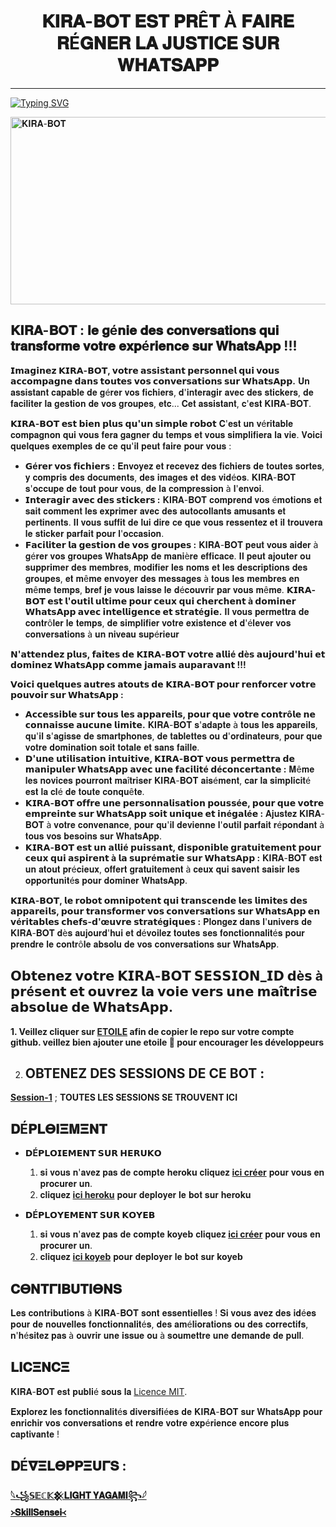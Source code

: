 
<h1 align="center"> 𝐊𝐈𝐑𝐀-𝐁𝐎𝐓 𝐄𝐒𝐓 𝐏𝐑Ê𝐓 À 𝐅𝐀𝐈𝐑𝐄 𝐑É𝐆𝐍𝐄𝐑 𝐋𝐀 𝐉𝐔𝐒𝐓𝐈𝐂𝐄 𝐒𝐔𝐑 𝐖𝐇𝐀𝐓𝐒𝐀𝐏𝐏  </h1>
<p align="center">  

***
  
<a href="https://git.io/typing-svg"><img src="https://readme-typing-svg.demolab.com?font=Black+Ops+One&size=50&pause=1000&color=1BAFBAFF&center=true&width=910&height=100&lines=BIENVENUE À KIRA-BOT;LE ROBOT+RÉVOLUTIONNAIRE;BOT+MULTI-TACHE+WHATSAPP;PUBLIÉ-LE+01.07.2024+PAR;𓆩꧁𝕊𝔼ℂ𝕂𒆜𝐋𝐈𝐆𝐇𝐓 𝐘𝐀𝐆𝐀𝐌𝐈꧂𓆪;ALIAS+𝐉𝐊𝐒-𝐀𝐊" alt="Typing SVG" /></a>
  </p>
    <img alt="𝐊𝐈𝐑𝐀-𝐁𝐎𝐓" width="700" height="300" src="https://telegra.ph/file/a65b31d0822efe8163655.jpg">
<p align="center">
<p align="center">


 ## 𝐊𝐈𝐑𝐀-𝐁𝐎𝐓 : 𝐥𝐞 𝐠é𝐧𝐢𝐞 𝐝𝐞𝐬 𝐜𝐨𝐧𝐯𝐞𝐫𝐬𝐚𝐭𝐢𝐨𝐧𝐬 𝐪𝐮𝐢 𝐭𝐫𝐚𝐧𝐬𝐟𝐨𝐫𝐦𝐞 𝐯𝐨𝐭𝐫𝐞 𝐞𝐱𝐩é𝐫𝐢𝐞𝐧𝐜𝐞 𝐬𝐮𝐫 𝐖𝐡𝐚𝐭𝐬𝐀𝐩𝐩 !!!

**𝗜𝗺𝗮𝗴𝗶𝗻𝗲𝘇 𝗞𝗜𝗥𝗔-𝗕𝗢𝗧, 𝘃𝗼𝘁𝗿𝗲 𝗮𝘀𝘀𝗶𝘀𝘁𝗮𝗻𝘁 𝗽𝗲𝗿𝘀𝗼𝗻𝗻𝗲𝗹 𝗾𝘂𝗶 𝘃𝗼𝘂𝘀 𝗮𝗰𝗰𝗼𝗺𝗽𝗮𝗴𝗻𝗲 𝗱𝗮𝗻𝘀 𝘁𝗼𝘂𝘁𝗲𝘀 𝘃𝗼𝘀 𝗰𝗼𝗻𝘃𝗲𝗿𝘀𝗮𝘁𝗶𝗼𝗻𝘀 𝘀𝘂𝗿 𝗪𝗵𝗮𝘁𝘀𝗔𝗽𝗽.** 𝐔𝐧 𝐚𝐬𝐬𝐢𝐬𝐭𝐚𝐧𝐭 𝐜𝐚𝐩𝐚𝐛𝐥𝐞 𝐝𝐞 𝐠é𝐫𝐞𝐫 𝐯𝐨𝐬 𝐟𝐢𝐜𝐡𝐢𝐞𝐫𝐬, 𝐝'𝐢𝐧𝐭𝐞𝐫𝐚𝐠𝐢𝐫 𝐚𝐯𝐞𝐜 𝐝𝐞𝐬 𝐬𝐭𝐢𝐜𝐤𝐞𝐫𝐬, 𝐝𝐞 𝐟𝐚𝐜𝐢𝐥𝐢𝐭𝐞𝐫 𝐥𝐚 𝐠𝐞𝐬𝐭𝐢𝐨𝐧 𝐝𝐞 𝐯𝐨𝐬 𝐠𝐫𝐨𝐮𝐩𝐞𝐬, 𝐞𝐭𝐜... 𝐂𝐞𝐭 𝐚𝐬𝐬𝐢𝐬𝐭𝐚𝐧𝐭, 𝐜'𝐞𝐬𝐭 𝐊𝐈𝐑𝐀-𝐁𝐎𝐓.

**𝗞𝗜𝗥𝗔-𝗕𝗢𝗧 𝗲𝘀𝘁 𝗯𝗶𝗲𝗻 𝗽𝗹𝘂𝘀 𝗾𝘂'𝘂𝗻 𝘀𝗶𝗺𝗽𝗹𝗲 𝗿𝗼𝗯𝗼𝘁** 𝐂'𝐞𝐬𝐭 𝐮𝐧 𝐯é𝐫𝐢𝐭𝐚𝐛𝐥𝐞 𝐜𝐨𝐦𝐩𝐚𝐠𝐧𝐨𝐧 𝐪𝐮𝐢 𝐯𝐨𝐮𝐬 𝐟𝐞𝐫𝐚 𝐠𝐚𝐠𝐧𝐞𝐫 𝐝𝐮 𝐭𝐞𝐦𝐩𝐬 𝐞𝐭 𝐯𝐨𝐮𝐬 𝐬𝐢𝐦𝐩𝐥𝐢𝐟𝐢𝐞𝐫𝐚 𝐥𝐚 𝐯𝐢𝐞. 𝐕𝐨𝐢𝐜𝐢 𝐪𝐮𝐞𝐥𝐪𝐮𝐞𝐬 𝐞𝐱𝐞𝐦𝐩𝐥𝐞𝐬 𝐝𝐞 𝐜𝐞 𝐪𝐮'𝐢𝐥 𝐩𝐞𝐮𝐭 𝐟𝐚𝐢𝐫𝐞 𝐩𝐨𝐮𝐫 𝐯𝐨𝐮𝐬 :

* **𝗚é𝗿𝗲𝗿 𝘃𝗼𝘀 𝗳𝗶𝗰𝗵𝗶𝗲𝗿𝘀 :** 𝐄𝐧𝐯𝐨𝐲𝐞𝐳 𝐞𝐭 𝐫𝐞𝐜𝐞𝐯𝐞𝐳 𝐝𝐞𝐬 𝐟𝐢𝐜𝐡𝐢𝐞𝐫𝐬 𝐝𝐞 𝐭𝐨𝐮𝐭𝐞𝐬 𝐬𝐨𝐫𝐭𝐞𝐬, 𝐲 𝐜𝐨𝐦𝐩𝐫𝐢𝐬 𝐝𝐞𝐬 𝐝𝐨𝐜𝐮𝐦𝐞𝐧𝐭𝐬, 𝐝𝐞𝐬 𝐢𝐦𝐚𝐠𝐞𝐬 𝐞𝐭 𝐝𝐞𝐬 𝐯𝐢𝐝é𝐨𝐬. 𝐊𝐈𝐑𝐀-𝐁𝐎𝐓 𝐬'𝐨𝐜𝐜𝐮𝐩𝐞 𝐝𝐞 𝐭𝐨𝐮𝐭 𝐩𝐨𝐮𝐫 𝐯𝐨𝐮𝐬, 𝐝𝐞 𝐥𝐚 𝐜𝐨𝐦𝐩𝐫𝐞𝐬𝐬𝐢𝐨𝐧 à 𝐥'𝐞𝐧𝐯𝐨𝐢.
* **𝗜𝗻𝘁𝗲𝗿𝗮𝗴𝗶𝗿 𝗮𝘃𝗲𝗰 𝗱𝗲𝘀 𝘀𝘁𝗶𝗰𝗸𝗲𝗿𝘀 :** 𝐊𝐈𝐑𝐀-𝐁𝐎𝐓 𝐜𝐨𝐦𝐩𝐫𝐞𝐧𝐝 𝐯𝐨𝐬 é𝐦𝐨𝐭𝐢𝐨𝐧𝐬 𝐞𝐭 𝐬𝐚𝐢𝐭 𝐜𝐨𝐦𝐦𝐞𝐧𝐭 𝐥𝐞𝐬 𝐞𝐱𝐩𝐫𝐢𝐦𝐞𝐫 𝐚𝐯𝐞𝐜 𝐝𝐞𝐬 𝐚𝐮𝐭𝐨𝐜𝐨𝐥𝐥𝐚𝐧𝐭𝐬 𝐚𝐦𝐮𝐬𝐚𝐧𝐭𝐬 𝐞𝐭 𝐩𝐞𝐫𝐭𝐢𝐧𝐞𝐧𝐭𝐬. 𝐈𝐥 𝐯𝐨𝐮𝐬 𝐬𝐮𝐟𝐟𝐢𝐭 𝐝𝐞 𝐥𝐮𝐢 𝐝𝐢𝐫𝐞 𝐜𝐞 𝐪𝐮𝐞 𝐯𝐨𝐮𝐬 𝐫𝐞𝐬𝐬𝐞𝐧𝐭𝐞𝐳 𝐞𝐭 𝐢𝐥 𝐭𝐫𝐨𝐮𝐯𝐞𝐫𝐚 𝐥𝐞 𝐬𝐭𝐢𝐜𝐤𝐞𝐫 𝐩𝐚𝐫𝐟𝐚𝐢𝐭 𝐩𝐨𝐮𝐫 𝐥'𝐨𝐜𝐜𝐚𝐬𝐢𝐨𝐧.
* **𝗙𝗮𝗰𝗶𝗹𝗶𝘁𝗲𝗿 𝗹𝗮 𝗴𝗲𝘀𝘁𝗶𝗼𝗻 𝗱𝗲 𝘃𝗼𝘀 𝗴𝗿𝗼𝘂𝗽𝗲𝘀 :** 𝐊𝐈𝐑𝐀-𝐁𝐎𝐓 𝐩𝐞𝐮𝐭 𝐯𝐨𝐮𝐬 𝐚𝐢𝐝𝐞𝐫 à 𝐠é𝐫𝐞𝐫 𝐯𝐨𝐬 𝐠𝐫𝐨𝐮𝐩𝐞𝐬 𝐖𝐡𝐚𝐭𝐬𝐀𝐩𝐩 𝐝𝐞 𝐦𝐚𝐧𝐢è𝐫𝐞 𝐞𝐟𝐟𝐢𝐜𝐚𝐜𝐞. 𝐈𝐥 𝐩𝐞𝐮𝐭 𝐚𝐣𝐨𝐮𝐭𝐞𝐫 𝐨𝐮 𝐬𝐮𝐩𝐩𝐫𝐢𝐦𝐞𝐫 𝐝𝐞𝐬 𝐦𝐞𝐦𝐛𝐫𝐞𝐬, 𝐦𝐨𝐝𝐢𝐟𝐢𝐞𝐫 𝐥𝐞𝐬 𝐧𝐨𝐦𝐬 𝐞𝐭 𝐥𝐞𝐬 𝐝𝐞𝐬𝐜𝐫𝐢𝐩𝐭𝐢𝐨𝐧𝐬 𝐝𝐞𝐬 𝐠𝐫𝐨𝐮𝐩𝐞𝐬, 𝐞𝐭 𝐦ê𝐦𝐞 𝐞𝐧𝐯𝐨𝐲𝐞𝐫 𝐝𝐞𝐬 𝐦𝐞𝐬𝐬𝐚𝐠𝐞𝐬 à 𝐭𝐨𝐮𝐬 𝐥𝐞𝐬 𝐦𝐞𝐦𝐛𝐫𝐞𝐬 𝐞𝐧 𝐦ê𝐦𝐞 𝐭𝐞𝐦𝐩𝐬, 𝐛𝐫𝐞𝐟 𝐣𝐞 𝐯𝐨𝐮𝐬 𝐥𝐚𝐢𝐬𝐬𝐞 𝐥𝐞 𝐝é𝐜𝐨𝐮𝐯𝐫𝐢𝐫 𝐩𝐚𝐫 𝐯𝐨𝐮𝐬 𝐦ê𝐦𝐞.
**𝗞𝗜𝗥𝗔-𝗕𝗢𝗧 𝗲𝘀𝘁 𝗹'𝗼𝘂𝘁𝗶𝗹 𝘂𝗹𝘁𝗶𝗺𝗲 𝗽𝗼𝘂𝗿 𝗰𝗲𝘂𝘅 𝗾𝘂𝗶 𝗰𝗵𝗲𝗿𝗰𝗵𝗲𝗻𝘁 à 𝗱𝗼𝗺𝗶𝗻𝗲𝗿 𝗪𝗵𝗮𝘁𝘀𝗔𝗽𝗽 𝗮𝘃𝗲𝗰 𝗶𝗻𝘁𝗲𝗹𝗹𝗶𝗴𝗲𝗻𝗰𝗲 𝗲𝘁 𝘀𝘁𝗿𝗮𝘁é𝗴𝗶𝗲.** 𝐈𝐥 𝐯𝐨𝐮𝐬 𝐩𝐞𝐫𝐦𝐞𝐭𝐭𝐫𝐚 𝐝𝐞 𝐜𝐨𝐧𝐭𝐫ô𝐥𝐞𝐫 𝐥𝐞 𝐭𝐞𝐦𝐩𝐬, 𝐝𝐞 𝐬𝐢𝐦𝐩𝐥𝐢𝐟𝐢𝐞𝐫 𝐯𝐨𝐭𝐫𝐞 𝐞𝐱𝐢𝐬𝐭𝐞𝐧𝐜𝐞 𝐞𝐭 𝐝'é𝐥𝐞𝐯𝐞𝐫 𝐯𝐨𝐬 𝐜𝐨𝐧𝐯𝐞𝐫𝐬𝐚𝐭𝐢𝐨𝐧𝐬 à 𝐮𝐧 𝐧𝐢𝐯𝐞𝐚𝐮 𝐬𝐮𝐩é𝐫𝐢𝐞𝐮𝐫

**𝗡'𝗮𝘁𝘁𝗲𝗻𝗱𝗲𝘇 𝗽𝗹𝘂𝘀, 𝗳𝗮𝗶𝘁𝗲𝘀 𝗱𝗲 𝗞𝗜𝗥𝗔-𝗕𝗢𝗧 𝘃𝗼𝘁𝗿𝗲 𝗮𝗹𝗹𝗶é 𝗱è𝘀 𝗮𝘂𝗷𝗼𝘂𝗿𝗱'𝗵𝘂𝗶 𝗲𝘁 𝗱𝗼𝗺𝗶𝗻𝗲𝘇 𝗪𝗵𝗮𝘁𝘀𝗔𝗽𝗽 𝗰𝗼𝗺𝗺𝗲 𝗷𝗮𝗺𝗮𝗶𝘀 𝗮𝘂𝗽𝗮𝗿𝗮𝘃𝗮𝗻𝘁 !!!**

**𝗩𝗼𝗶𝗰𝗶 𝗾𝘂𝗲𝗹𝗾𝘂𝗲𝘀 𝗮𝘂𝘁𝗿𝗲𝘀 𝗮𝘁𝗼𝘂𝘁𝘀 𝗱𝗲 𝗞𝗜𝗥𝗔-𝗕𝗢𝗧 𝗽𝗼𝘂𝗿 𝗿𝗲𝗻𝗳𝗼𝗿𝗰𝗲𝗿 𝘃𝗼𝘁𝗿𝗲 𝗽𝗼𝘂𝘃𝗼𝗶𝗿 𝘀𝘂𝗿 𝗪𝗵𝗮𝘁𝘀𝗔𝗽𝗽 :**

* **𝗔𝗰𝗰𝗲𝘀𝘀𝗶𝗯𝗹𝗲 𝘀𝘂𝗿 𝘁𝗼𝘂𝘀 𝗹𝗲𝘀 𝗮𝗽𝗽𝗮𝗿𝗲𝗶𝗹𝘀, 𝗽𝗼𝘂𝗿 𝗾𝘂𝗲 𝘃𝗼𝘁𝗿𝗲 𝗰𝗼𝗻𝘁𝗿ô𝗹𝗲 𝗻𝗲 𝗰𝗼𝗻𝗻𝗮𝗶𝘀𝘀𝗲 𝗮𝘂𝗰𝘂𝗻𝗲 𝗹𝗶𝗺𝗶𝘁𝗲.** 𝐊𝐈𝐑𝐀-𝐁𝐎𝐓 𝐬'𝐚𝐝𝐚𝐩𝐭𝐞 à 𝐭𝐨𝐮𝐬 𝐥𝐞𝐬 𝐚𝐩𝐩𝐚𝐫𝐞𝐢𝐥𝐬, 𝐪𝐮'𝐢𝐥 𝐬'𝐚𝐠𝐢𝐬𝐬𝐞 𝐝𝐞 𝐬𝐦𝐚𝐫𝐭𝐩𝐡𝐨𝐧𝐞𝐬, 𝐝𝐞 𝐭𝐚𝐛𝐥𝐞𝐭𝐭𝐞𝐬 𝐨𝐮 𝐝'𝐨𝐫𝐝𝐢𝐧𝐚𝐭𝐞𝐮𝐫𝐬, 𝐩𝐨𝐮𝐫 𝐪𝐮𝐞 𝐯𝐨𝐭𝐫𝐞 𝐝𝐨𝐦𝐢𝐧𝐚𝐭𝐢𝐨𝐧 𝐬𝐨𝐢𝐭 𝐭𝐨𝐭𝐚𝐥𝐞 𝐞𝐭 𝐬𝐚𝐧𝐬 𝐟𝐚𝐢𝐥𝐥𝐞.
* **𝗗'𝘂𝗻𝗲 𝘂𝘁𝗶𝗹𝗶𝘀𝗮𝘁𝗶𝗼𝗻 𝗶𝗻𝘁𝘂𝗶𝘁𝗶𝘃𝗲, 𝗞𝗜𝗥𝗔-𝗕𝗢𝗧 𝘃𝗼𝘂𝘀 𝗽𝗲𝗿𝗺𝗲𝘁𝘁𝗿𝗮 𝗱𝗲 𝗺𝗮𝗻𝗶𝗽𝘂𝗹𝗲𝗿 𝗪𝗵𝗮𝘁𝘀𝗔𝗽𝗽 𝗮𝘃𝗲𝗰 𝘂𝗻𝗲 𝗳𝗮𝗰𝗶𝗹𝗶𝘁é 𝗱é𝗰𝗼𝗻𝗰𝗲𝗿𝘁𝗮𝗻𝘁𝗲 :** 𝐌ê𝐦𝐞 𝐥𝐞𝐬 𝐧𝐨𝐯𝐢𝐜𝐞𝐬 𝐩𝐨𝐮𝐫𝐫𝐨𝐧𝐭 𝐦𝐚î𝐭𝐫𝐢𝐬𝐞𝐫 𝐊𝐈𝐑𝐀-𝐁𝐎𝐓 𝐚𝐢𝐬é𝐦𝐞𝐧𝐭, 𝐜𝐚𝐫 𝐥𝐚 𝐬𝐢𝐦𝐩𝐥𝐢𝐜𝐢𝐭é 𝐞𝐬𝐭 𝐥𝐚 𝐜𝐥é 𝐝𝐞 𝐭𝐨𝐮𝐭𝐞 𝐜𝐨𝐧𝐪𝐮ê𝐭𝐞.
* **𝗞𝗜𝗥𝗔-𝗕𝗢𝗧 𝗼𝗳𝗳𝗿𝗲 𝘂𝗻𝗲 𝗽𝗲𝗿𝘀𝗼𝗻𝗻𝗮𝗹𝗶𝘀𝗮𝘁𝗶𝗼𝗻 𝗽𝗼𝘂𝘀𝘀é𝗲, 𝗽𝗼𝘂𝗿 𝗾𝘂𝗲 𝘃𝗼𝘁𝗿𝗲 𝗲𝗺𝗽𝗿𝗲𝗶𝗻𝘁𝗲 𝘀𝘂𝗿 𝗪𝗵𝗮𝘁𝘀𝗔𝗽𝗽 𝘀𝗼𝗶𝘁 𝘂𝗻𝗶𝗾𝘂𝗲 𝗲𝘁 𝗶𝗻é𝗴𝗮𝗹é𝗲 :** 𝐀𝐣𝐮𝐬𝐭𝐞𝐳 𝐊𝐈𝐑𝐀-𝐁𝐎𝐓 à 𝐯𝐨𝐭𝐫𝐞 𝐜𝐨𝐧𝐯𝐞𝐧𝐚𝐧𝐜𝐞, 𝐩𝐨𝐮𝐫 𝐪𝐮'𝐢𝐥 𝐝𝐞𝐯𝐢𝐞𝐧𝐧𝐞 𝐥'𝐨𝐮𝐭𝐢𝐥 𝐩𝐚𝐫𝐟𝐚𝐢𝐭 𝐫é𝐩𝐨𝐧𝐝𝐚𝐧𝐭 à 𝐭𝐨𝐮𝐬 𝐯𝐨𝐬 𝐛𝐞𝐬𝐨𝐢𝐧𝐬 𝐬𝐮𝐫 𝐖𝐡𝐚𝐭𝐬𝐀𝐩𝐩.
* **𝗞𝗜𝗥𝗔-𝗕𝗢𝗧 𝗲𝘀𝘁 𝘂𝗻 𝗮𝗹𝗹𝗶é 𝗽𝘂𝗶𝘀𝘀𝗮𝗻𝘁, 𝗱𝗶𝘀𝗽𝗼𝗻𝗶𝗯𝗹𝗲 𝗴𝗿𝗮𝘁𝘂𝗶𝘁𝗲𝗺𝗲𝗻𝘁 𝗽𝗼𝘂𝗿 𝗰𝗲𝘂𝘅 𝗾𝘂𝗶 𝗮𝘀𝗽𝗶𝗿𝗲𝗻𝘁 à 𝗹𝗮 𝘀𝘂𝗽𝗿é𝗺𝗮𝘁𝗶𝗲 𝘀𝘂𝗿 𝗪𝗵𝗮𝘁𝘀𝗔𝗽𝗽 :** 𝐊𝐈𝐑𝐀-𝐁𝐎𝐓 𝐞𝐬𝐭 𝐮𝐧 𝐚𝐭𝐨𝐮𝐭 𝐩𝐫é𝐜𝐢𝐞𝐮𝐱, 𝐨𝐟𝐟𝐞𝐫𝐭 𝐠𝐫𝐚𝐭𝐮𝐢𝐭𝐞𝐦𝐞𝐧𝐭 à 𝐜𝐞𝐮𝐱 𝐪𝐮𝐢 𝐬𝐚𝐯𝐞𝐧𝐭 𝐬𝐚𝐢𝐬𝐢𝐫 𝐥𝐞𝐬 𝐨𝐩𝐩𝐨𝐫𝐭𝐮𝐧𝐢𝐭é𝐬 𝐩𝐨𝐮𝐫 𝐝𝐨𝐦𝐢𝐧𝐞𝐫 𝐖𝐡𝐚𝐭𝐬𝐀𝐩𝐩.

**𝗞𝗜𝗥𝗔-𝗕𝗢𝗧, 𝗹𝗲 𝗿𝗼𝗯𝗼𝘁 𝗼𝗺𝗻𝗶𝗽𝗼𝘁𝗲𝗻𝘁 𝗾𝘂𝗶 𝘁𝗿𝗮𝗻𝘀𝗰𝗲𝗻𝗱𝗲 𝗹𝗲𝘀 𝗹𝗶𝗺𝗶𝘁𝗲𝘀 𝗱𝗲𝘀 𝗮𝗽𝗽𝗮𝗿𝗲𝗶𝗹𝘀, 𝗽𝗼𝘂𝗿 𝘁𝗿𝗮𝗻𝘀𝗳𝗼𝗿𝗺𝗲𝗿 𝘃𝗼𝘀 𝗰𝗼𝗻𝘃𝗲𝗿𝘀𝗮𝘁𝗶𝗼𝗻𝘀 𝘀𝘂𝗿 𝗪𝗵𝗮𝘁𝘀𝗔𝗽𝗽 𝗲𝗻 𝘃é𝗿𝗶𝘁𝗮𝗯𝗹𝗲𝘀 𝗰𝗵𝗲𝗳𝘀-𝗱'œ𝘂𝘃𝗿𝗲 𝘀𝘁𝗿𝗮𝘁é𝗴𝗶𝗾𝘂𝗲𝘀 :** 𝐏𝐥𝐨𝐧𝐠𝐞𝐳 𝐝𝐚𝐧𝐬 𝐥'𝐮𝐧𝐢𝐯𝐞𝐫𝐬 𝐝𝐞 𝐊𝐈𝐑𝐀-𝐁𝐎𝐓 𝐝è𝐬 𝐚𝐮𝐣𝐨𝐮𝐫𝐝'𝐡𝐮𝐢 𝐞𝐭 𝐝é𝐯𝐨𝐢𝐥𝐞𝐳 𝐭𝐨𝐮𝐭𝐞𝐬 𝐬𝐞𝐬 𝐟𝐨𝐧𝐜𝐭𝐢𝐨𝐧𝐧𝐚𝐥𝐢𝐭é𝐬 𝐩𝐨𝐮𝐫 𝐩𝐫𝐞𝐧𝐝𝐫𝐞 𝐥𝐞 𝐜𝐨𝐧𝐭𝐫ô𝐥𝐞 𝐚𝐛𝐬𝐨𝐥𝐮 𝐝𝐞 𝐯𝐨𝐬 𝐜𝐨𝐧𝐯𝐞𝐫𝐬𝐚𝐭𝐢𝐨𝐧𝐬 𝐬𝐮𝐫 𝐖𝐡𝐚𝐭𝐬𝐀𝐩𝐩.
## 𝗢𝗯𝘁𝗲𝗻𝗲𝘇 𝘃𝗼𝘁𝗿𝗲 𝗞𝗜𝗥𝗔-𝗕𝗢𝗧 𝗦𝗘𝗦𝗦𝗜𝗢𝗡_𝗜𝗗 𝗱è𝘀 à 𝗽𝗿é𝘀𝗲𝗻𝘁 𝗲𝘁 𝗼𝘂𝘃𝗿𝗲𝘇 𝗹𝗮 𝘃𝗼𝗶𝗲 𝘃𝗲𝗿𝘀 𝘂𝗻𝗲 𝗺𝗮î𝘁𝗿𝗶𝘀𝗲 𝗮𝗯𝘀𝗼𝗹𝘂𝗲 𝗱𝗲 𝗪𝗵𝗮𝘁𝘀𝗔𝗽𝗽.

**1. Veillez cliquer sur **[ETOILE](https://github.com/HACKING995/HACKING--MD9/edit/main/README.md)** afin de copier le repo sur votre compte github.  veillez bien ajouter une etoile 🌟 pour encourager les développeurs**

2. ## OBTENEZ DES SESSIONS DE CE  BOT : <br>
  
[**Session-1**](https://habot.000webhostapp.com/)  ; **TOUTES LES SESSIONS SE TROUVENT ICI**

 

## 𝐃É𝚸𝐋𝚯𝚰𝚵𝚳𝚵𝚴𝚻 
- **𝗗É𝗣𝗟𝗢𝗜𝗘𝗠𝗘𝗡𝗧 𝗦𝗨𝗥 𝗛𝗘𝗥𝗨𝗞𝗢**
  1. 𝐬𝐢 𝐯𝐨𝐮𝐬 𝐧'𝐚𝐯𝐞𝐳 𝐩𝐚𝐬 𝐝𝐞 𝐜𝐨𝐦𝐩𝐭𝐞 **heroku** 𝐜𝐥𝐢𝐪𝐮𝐞𝐳 [**ici créer**](https://id.heroku.com/login) 𝐩𝐨𝐮𝐫 𝐯𝐨𝐮𝐬 𝐞𝐧 𝐩𝐫𝐨𝐜𝐮𝐫𝐞𝐫 𝐮𝐧.
  2.  𝐜𝐥𝐢𝐪𝐮𝐞𝐳 [**ici heroku**](https://dashboard.heroku.com/new?template=https://github.com/HACKING995/HACKING--MD9) 𝐩𝐨𝐮𝐫 𝐝𝐞𝐩𝐥𝐨𝐲𝐞𝐫 𝐥𝐞 𝐛𝐨𝐭 𝐬𝐮𝐫 **heroku**

- **𝗗É𝗣𝗟𝗢𝗬𝗘𝗠𝗘𝗡𝗧 𝗦𝗨𝗥 𝗞𝗢𝗬𝗘𝗕**
  1. 𝐬𝐢 𝐯𝐨𝐮𝐬 𝐧'𝐚𝐯𝐞𝐳 𝐩𝐚𝐬 𝐝𝐞 𝐜𝐨𝐦𝐩𝐭𝐞 **koyeb** 𝐜𝐥𝐢𝐪𝐮𝐞𝐳 [**ici créer**](https://dashboard.koyeb.com/signup) 𝐩𝐨𝐮𝐫 𝐯𝐨𝐮𝐬 𝐞𝐧 𝐩𝐫𝐨𝐜𝐮𝐫𝐞𝐫 𝐮𝐧.
  2.  𝐜𝐥𝐢𝐪𝐮𝐞𝐳 [**ici koyeb**](https://app.koyeb.com/apps/deploy?type=git&repository=https://github.com/HACKING995/HACKING--MD9/tree/main?tab=readme-ov-file&branch=main&name=zokou-md&env%5BNOM_OWNER%5D=FedoRA&env%5BPREFIXE%5D=~&env%5BMODE_PUBLIC%5D=non&env%5BLECTURE_AUTO_STATUS%5D=non&env%5BTELECHARGER_AUTO_STATUS%5D=oui&env%5BNOM_BOT%5D=Zokou+2.0&env%5BLIENS_MENU%5D=https://static.animecorner.me/2023/08/op2.jpg&env%5BNUMERO_OWNER%5D=22573777061&env%5BETAT%5D=1&env%5BDATABASE_URL%5D=postgres://zokou_user:b9o2NIT2r7YmvzQbH65e4Ub7ixY3T0jr@dpg-cma2fsfqd2ns73dscejg-a.oregon-postgres.render.com/zokou&env%5BWARN_COUNT%5D=3&env%5BSTARTING_BOT_MESSAGE%5D=oui&env%5BANTI_DELETE_MESSAGE%5D=oui
  ) 𝐩𝐨𝐮𝐫 𝐝𝐞𝐩𝐥𝐨𝐲𝐞𝐫 𝐥𝐞 𝐛𝐨𝐭 𝐬𝐮𝐫 **koyeb**

## 𝐂𝚯𝚴𝚻𝚪𝚰𝚩𝐔𝚻𝚰𝚯𝚴𝐒

𝐋𝐞𝐬 𝐜𝐨𝐧𝐭𝐫𝐢𝐛𝐮𝐭𝐢𝐨𝐧𝐬 à 𝐊𝐈𝐑𝐀-𝐁𝐎𝐓 𝐬𝐨𝐧𝐭 𝐞𝐬𝐬𝐞𝐧𝐭𝐢𝐞𝐥𝐥𝐞𝐬 ! 𝐒𝐢 𝐯𝐨𝐮𝐬 𝐚𝐯𝐞𝐳 𝐝𝐞𝐬 𝐢𝐝é𝐞𝐬 𝐩𝐨𝐮𝐫 𝐝𝐞 𝐧𝐨𝐮𝐯𝐞𝐥𝐥𝐞𝐬 𝐟𝐨𝐧𝐜𝐭𝐢𝐨𝐧𝐧𝐚𝐥𝐢𝐭é𝐬, 𝐝𝐞𝐬 𝐚𝐦é𝐥𝐢𝐨𝐫𝐚𝐭𝐢𝐨𝐧𝐬 𝐨𝐮 𝐝𝐞𝐬 𝐜𝐨𝐫𝐫𝐞𝐜𝐭𝐢𝐟𝐬, 𝐧'𝐡é𝐬𝐢𝐭𝐞𝐳 𝐩𝐚𝐬 à 𝐨𝐮𝐯𝐫𝐢𝐫 𝐮𝐧𝐞 𝐢𝐬𝐬𝐮𝐞 𝐨𝐮 à 𝐬𝐨𝐮𝐦𝐞𝐭𝐭𝐫𝐞 𝐮𝐧𝐞 𝐝𝐞𝐦𝐚𝐧𝐝𝐞 𝐝𝐞 𝐩𝐮𝐥𝐥. 


                
## 𝐋𝚰𝐂𝚵𝚴𝐂𝚵

𝐊𝐈𝐑𝐀-𝐁𝐎𝐓 𝐞𝐬𝐭 𝐩𝐮𝐛𝐥𝐢é 𝐬𝐨𝐮𝐬 𝐥𝐚 [Licence MIT](https://opensource.org/licenses/MIT).

𝐄𝐱𝐩𝐥𝐨𝐫𝐞𝐳 𝐥𝐞𝐬 𝐟𝐨𝐧𝐜𝐭𝐢𝐨𝐧𝐧𝐚𝐥𝐢𝐭é𝐬 𝐝𝐢𝐯𝐞𝐫𝐬𝐢𝐟𝐢é𝐞𝐬 𝐝𝐞 𝐊𝐈𝐑𝐀-𝐁𝐎𝐓 𝐬𝐮𝐫 𝐖𝐡𝐚𝐭𝐬𝐀𝐩𝐩 𝐩𝐨𝐮𝐫 𝐞𝐧𝐫𝐢𝐜𝐡𝐢𝐫 𝐯𝐨𝐬 𝐜𝐨𝐧𝐯𝐞𝐫𝐬𝐚𝐭𝐢𝐨𝐧𝐬 𝐞𝐭 𝐫𝐞𝐧𝐝𝐫𝐞 𝐯𝐨𝐭𝐫𝐞 𝐞𝐱𝐩é𝐫𝐢𝐞𝐧𝐜𝐞 𝐞𝐧𝐜𝐨𝐫𝐞 𝐩𝐥𝐮𝐬 𝐜𝐚𝐩𝐭𝐢𝐯𝐚𝐧𝐭𝐞 !


## 𝐃É𝛁𝚵𝐋𝚯𝚸𝚸𝚵𝐔𝚪𝐒 :
 
  [**𓆩꧁𝕊𝔼ℂ𝕂𒆜𝐋𝐈𝐆𝐇𝐓 𝐘𝐀𝐆𝐀𝐌𝐈꧂𓆪**](https://wa.me/224664873993)<br>
  [**᚛𝐒𝐤𝐢𝐥𝐥𝐒𝐞𝐧𝐬𝐞𝐢᚜**](https://wa.me/224620505291)
 
